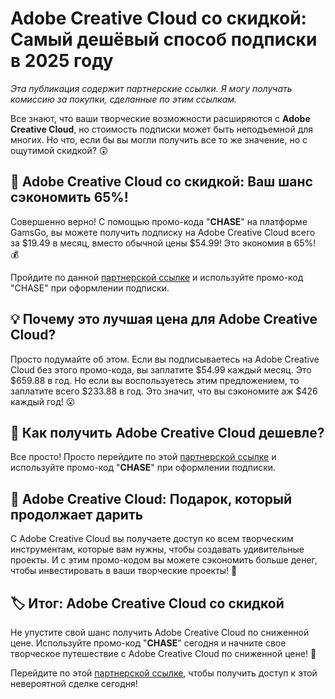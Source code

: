 # Adobe Creative Cloud со скидкой: Самый дешёвый способ подписки в 2025 году

*Эта публикация содержит партнерские ссылки. Я могу получать комиссию за покупки, сделанные по этим ссылкам.*

Все знают, что ваши творческие возможности расширяются с **Adobe Creative Cloud**, но стоимость подписки может быть неподъемной для многих. Но что, если бы вы могли получить все то же значение, но с ощутимой скидкой? 😲

## 🎉 Adobe Creative Cloud со скидкой: Ваш шанс сэкономить 65%!

Совершенно верно! С помощью промо-кода "**CHASE**" на платформе GamsGo, вы можете получить подписку на Adobe Creative Cloud всего за $19.49 в месяц, вместо обычной цены $54.99! Это экономия в 65%! 💰

Пройдите по данной [партнерской ссылке](https://www.gamsgo.com/partner/ykeX7B) и используйте промо-код "CHASE" при оформлении подписки. 

## 💡 Почему это лучшая цена для Adobe Creative Cloud?

Просто подумайте об этом. Если вы подписываетесь на Adobe Creative Cloud без этого промо-кода, вы заплатите $54.99 каждый месяц. Это $659.88 в год. Но если вы воспользуетесь этим предложением, то заплатите всего $233.88 в год. Это значит, что вы сэкономите аж $426 каждый год! 😮

## 🤑 Как получить Adobe Creative Cloud дешевле?

Все просто! Просто перейдите по этой [партнерской ссылке](https://www.gamsgo.com/partner/ykeX7B) и используйте промо-код "**CHASE**" при оформлении подписки. 

## 🎁 Adobe Creative Cloud: Подарок, который продолжает дарить

С Adobe Creative Cloud вы получаете доступ ко всем творческим инструментам, которые вам нужны, чтобы создавать удивительные проекты. И с этим промо-кодом вы можете сэкономить больше денег, чтобы инвестировать в ваши творческие проекты! 🎨

## 🏷️ Итог: Adobe Creative Cloud со скидкой

Не упустите свой шанс получить Adobe Creative Cloud по сниженной цене. Используйте промо-код "**CHASE**" сегодня и начните свое творческое путешествие с Adobe Creative Cloud по сниженной цене! 🚀

Перейдите по этой [партнерской ссылке](https://www.gamsgo.com/partner/ykeX7B), чтобы получить доступ к этой невероятной сделке сегодня!